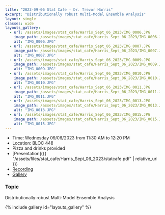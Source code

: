 ```yaml
---
title: "2023-09-06 Stat Cafe - Dr. Trevor Harris"
excerpt: "Distributionally robust Multi-Model Ensemble Analysis"
layout: single
classes: wide
layouts_gallery:
  - url: /assets/images/stat_cafe/Harris_Sept_06_2023/IMG_0006.JPG
    image_path: /assets/images/stat_cafe/Harris_Sept_06_2023/IMG_0006.JPG
    alt: "IMG_0006.JPG"
  - url: /assets/images/stat_cafe/Harris_Sept_06_2023/IMG_0007.JPG
    image_path: /assets/images/stat_cafe/Harris_Sept_06_2023/IMG_0007.JPG
    alt: "IMG_0007.JPG"
  - url: /assets/images/stat_cafe/Harris_Sept_06_2023/IMG_0009.JPG
    image_path: /assets/images/stat_cafe/Harris_Sept_06_2023/IMG_0009.JPG
    alt: "IMG_0009.JPG"
  - url: /assets/images/stat_cafe/Harris_Sept_06_2023/IMG_0010.JPG
    image_path: /assets/images/stat_cafe/Harris_Sept_06_2023/IMG_0010.JPG
    alt: "IMG_0010.JPG"
  - url: /assets/images/stat_cafe/Harris_Sept_06_2023/IMG_0011.JPG
    image_path: /assets/images/stat_cafe/Harris_Sept_06_2023/IMG_0011.JPG
    alt: "IMG_0011.JPG"
  - url: /assets/images/stat_cafe/Harris_Sept_06_2023/IMG_0013.JPG
    image_path: /assets/images/stat_cafe/Harris_Sept_06_2023/IMG_0013.JPG
    alt: "IMG_0013.JPG"
  - url: /assets/images/stat_cafe/Harris_Sept_06_2023/IMG_0015.JPG
    image_path: /assets/images/stat_cafe/Harris_Sept_06_2023/IMG_0015.JPG
    alt: "IMG_0015.JPG"
---
```


- Time: Wednesday 09/06/2023 from 11:30 AM to 12:20 PM
- Location: BLOC 448
- Pizza and drinks provided
- [Presentation]({{ "/assets/files/stat_cafe/Harris_Sept_06_2023/statcafe.pdf" | relative_url }})
- [Recording](https://www.youtube.com/watch?v=3cFLb6IMFTU)
- [Gallery](/StatCafe/2023-09-06-gallery/) 

### Topic

Distributionally robust Multi-Model Ensemble Analysis


{% include gallery id="layouts_gallery" %}

